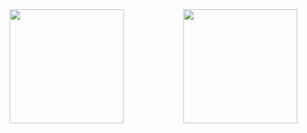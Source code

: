 <a href="https://github.com/mo7amedshaban/github-readme-stats">
  <img height=200 align="left"  src="https://github-readme-stats.vercel.app/api?username=mo7amedshaban&show_icons=true" />
</a>
<a href="https://github.com/mo7amedshaban/convoychat">
  <img height=200 align="right" src="https://github-readme-stats.vercel.app/api/top-langs?username=mo7amedshaban&layout=compact&langs_count=8&card_width=500" />
</a>
<!--
**mo7amedshaban/mo7amedshaban** is a ✨ _special_ ✨ repository because its `README.md` (this file) appears on your GitHub profile.

Here are some ideas to get you started:

- 🔭 I’m currently working on ...
- 🌱 I’m currently learning ...
- 👯 I’m looking to collaborate on ...
- 🤔 I’m looking for help with ...
- 💬 Ask me about ...
- 📫 How to reach me: ...
- 😄 Pronouns: ...
- ⚡ Fun fact: ...
-->
